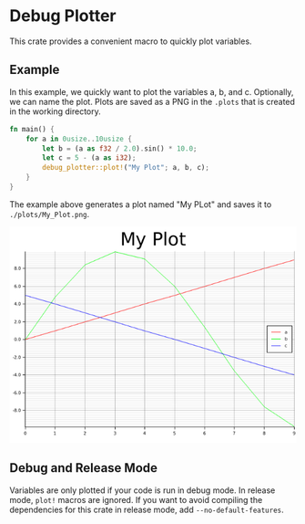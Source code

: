 # Debug Plotter

This crate provides a convenient macro to quickly plot variables.

## Example

In this example, we quickly want to plot the variables a, b, and c.
Optionally, we can name the plot. Plots are saved as a PNG in the
`.plots` that is created in the working directory.

```rust
fn main() {
    for a in 0usize..10usize {
        let b = (a as f32 / 2.0).sin() * 10.0;
        let c = 5 - (a as i32);
        debug_plotter::plot!("My Plot"; a, b, c);
    }
}
```

The example above generates a plot named "My PLot" and
saves it to `./plots/My_Plot.png`.

![Basic PLot](.plots/My_Plot.png)

## Debug and Release Mode

Variables are only plotted if your code is run in debug mode.
In release mode, `plot!` macros are ignored.
If you want to avoid compiling the dependencies for this crate in release mode, add `--no-default-features`.